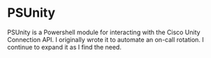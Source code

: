 # PSUnity
PSUnity is a Powershell module for interacting with the Cisco Unity Connection API. I originally wrote it to automate an on-call rotation. I continue to expand it as I find the need.

